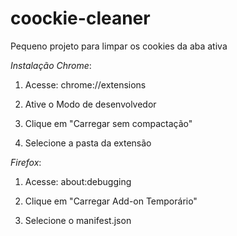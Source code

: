 # coockie-cleaner

Pequeno projeto para limpar os cookies da aba ativa

*Instalação*
*Chrome*:
1. Acesse: chrome://extensions

2. Ative o Modo de desenvolvedor

3. Clique em "Carregar sem compactação"

4. Selecione a pasta da extensão

*Firefox*:
1. Acesse: about:debugging

2. Clique em "Carregar Add-on Temporário"

3. Selecione o manifest.json
